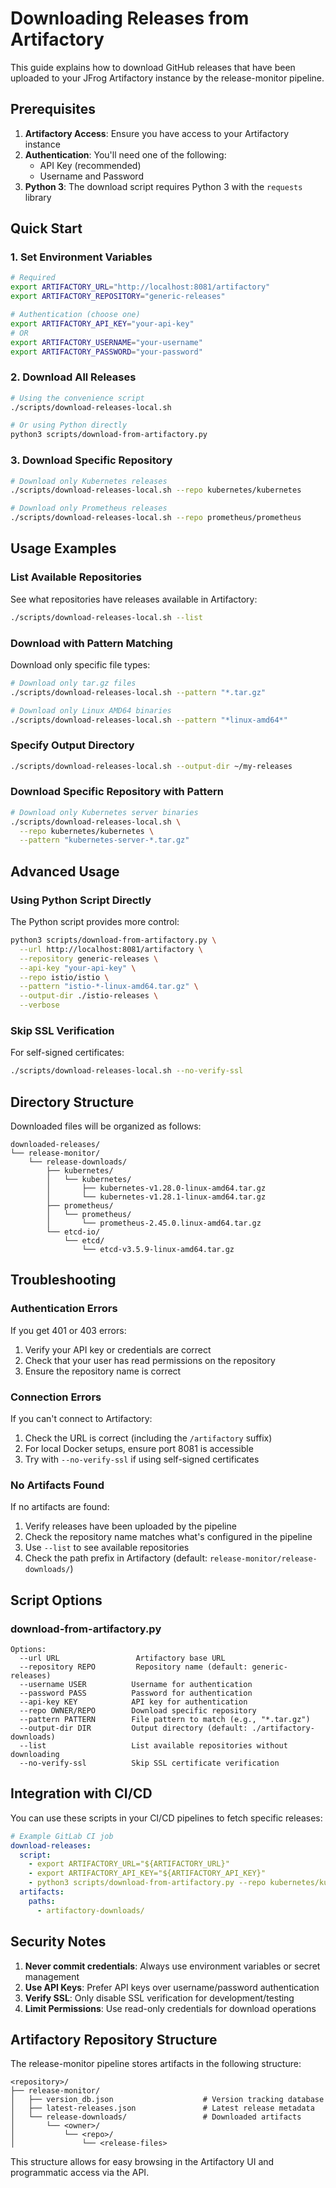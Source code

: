 # Downloading Releases from Artifactory

This guide explains how to download GitHub releases that have been uploaded to your JFrog Artifactory instance by the release-monitor pipeline.

## Prerequisites

1. **Artifactory Access**: Ensure you have access to your Artifactory instance
2. **Authentication**: You'll need one of the following:
   - API Key (recommended)
   - Username and Password
3. **Python 3**: The download script requires Python 3 with the `requests` library

## Quick Start

### 1. Set Environment Variables

```bash
# Required
export ARTIFACTORY_URL="http://localhost:8081/artifactory"
export ARTIFACTORY_REPOSITORY="generic-releases"

# Authentication (choose one)
export ARTIFACTORY_API_KEY="your-api-key"
# OR
export ARTIFACTORY_USERNAME="your-username"
export ARTIFACTORY_PASSWORD="your-password"
```

### 2. Download All Releases

```bash
# Using the convenience script
./scripts/download-releases-local.sh

# Or using Python directly
python3 scripts/download-from-artifactory.py
```

### 3. Download Specific Repository

```bash
# Download only Kubernetes releases
./scripts/download-releases-local.sh --repo kubernetes/kubernetes

# Download only Prometheus releases
./scripts/download-releases-local.sh --repo prometheus/prometheus
```

## Usage Examples

### List Available Repositories

See what repositories have releases available in Artifactory:

```bash
./scripts/download-releases-local.sh --list
```

### Download with Pattern Matching

Download only specific file types:

```bash
# Download only tar.gz files
./scripts/download-releases-local.sh --pattern "*.tar.gz"

# Download only Linux AMD64 binaries
./scripts/download-releases-local.sh --pattern "*linux-amd64*"
```

### Specify Output Directory

```bash
./scripts/download-releases-local.sh --output-dir ~/my-releases
```

### Download Specific Repository with Pattern

```bash
# Download only Kubernetes server binaries
./scripts/download-releases-local.sh \
  --repo kubernetes/kubernetes \
  --pattern "kubernetes-server-*.tar.gz"
```

## Advanced Usage

### Using Python Script Directly

The Python script provides more control:

```bash
python3 scripts/download-from-artifactory.py \
  --url http://localhost:8081/artifactory \
  --repository generic-releases \
  --api-key "your-api-key" \
  --repo istio/istio \
  --pattern "istio-*-linux-amd64.tar.gz" \
  --output-dir ./istio-releases \
  --verbose
```

### Skip SSL Verification

For self-signed certificates:

```bash
./scripts/download-releases-local.sh --no-verify-ssl
```

## Directory Structure

Downloaded files will be organized as follows:

```
downloaded-releases/
└── release-monitor/
    └── release-downloads/
        ├── kubernetes/
        │   └── kubernetes/
        │       ├── kubernetes-v1.28.0-linux-amd64.tar.gz
        │       └── kubernetes-v1.28.1-linux-amd64.tar.gz
        ├── prometheus/
        │   └── prometheus/
        │       └── prometheus-2.45.0.linux-amd64.tar.gz
        └── etcd-io/
            └── etcd/
                └── etcd-v3.5.9-linux-amd64.tar.gz
```

## Troubleshooting

### Authentication Errors

If you get 401 or 403 errors:

1. Verify your API key or credentials are correct
2. Check that your user has read permissions on the repository
3. Ensure the repository name is correct

### Connection Errors

If you can't connect to Artifactory:

1. Check the URL is correct (including the `/artifactory` suffix)
2. For local Docker setups, ensure port 8081 is accessible
3. Try with `--no-verify-ssl` if using self-signed certificates

### No Artifacts Found

If no artifacts are found:

1. Verify releases have been uploaded by the pipeline
2. Check the repository name matches what's configured in the pipeline
3. Use `--list` to see available repositories
4. Check the path prefix in Artifactory (default: `release-monitor/release-downloads/`)

## Script Options

### download-from-artifactory.py

```
Options:
  --url URL                 Artifactory base URL
  --repository REPO         Repository name (default: generic-releases)
  --username USER          Username for authentication
  --password PASS          Password for authentication
  --api-key KEY            API key for authentication
  --repo OWNER/REPO        Download specific repository
  --pattern PATTERN        File pattern to match (e.g., "*.tar.gz")
  --output-dir DIR         Output directory (default: ./artifactory-downloads)
  --list                   List available repositories without downloading
  --no-verify-ssl          Skip SSL certificate verification
```

## Integration with CI/CD

You can use these scripts in your CI/CD pipelines to fetch specific releases:

```yaml
# Example GitLab CI job
download-releases:
  script:
    - export ARTIFACTORY_URL="${ARTIFACTORY_URL}"
    - export ARTIFACTORY_API_KEY="${ARTIFACTORY_API_KEY}"
    - python3 scripts/download-from-artifactory.py --repo kubernetes/kubernetes --pattern "*server*.tar.gz" --output-dir ./artifactory-downloads
  artifacts:
    paths:
      - artifactory-downloads/
```

## Security Notes

1. **Never commit credentials**: Always use environment variables or secret management
2. **Use API Keys**: Prefer API keys over username/password authentication
3. **Verify SSL**: Only disable SSL verification for development/testing
4. **Limit Permissions**: Use read-only credentials for download operations

## Artifactory Repository Structure

The release-monitor pipeline stores artifacts in the following structure:

```
<repository>/
├── release-monitor/
│   ├── version_db.json                    # Version tracking database
│   ├── latest-releases.json               # Latest release metadata
│   └── release-downloads/                 # Downloaded artifacts
│       └── <owner>/
│           └── <repo>/
│               └── <release-files>
```

This structure allows for easy browsing in the Artifactory UI and programmatic access via the API.
